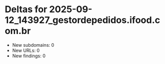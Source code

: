 # Deltas for 2025-09-12_143927_gestordepedidos.ifood.com.br
- New subdomains: 0
- New URLs: 0
- New findings: 0
